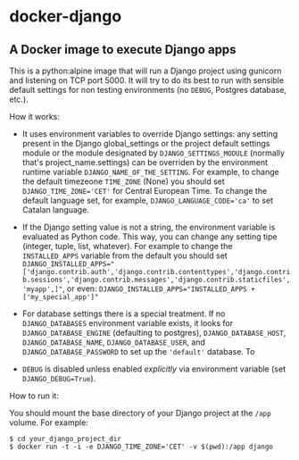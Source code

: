 # docker-django

## A Docker image to execute Django apps

This is a python:alpine image that will run a Django project using
gunicorn and listening on TCP port 5000. It will try to do its best to
run with sensible default settings for non testing environments (no `DEBUG`,
Postgres database, etc.).

How it works:

* It uses environment variables to override Django settings: any setting
  present in the Django global_settings or the project default
  settings module or the module designated by `DJANGO_SETTINGS_MODULE`
  (normally that's project_name.settings) can be overriden by the
  environment runtime variable `DJANGO_NAME_OF_THE_SETTING`. For example, to
  change the default timezeone `TIME_ZONE` (None) you should set
  `DJANGO_TIME_ZONE='CET'` for Central European Time.
  To change the
  default language set, for example, `DJANGO_LANGUAGE_CODE='ca'` to set
  Catalan language.

* If the Django setting value is not a string, the environment
   variable is evaluated as Python code. This way, you can change any
   setting tipe (integer, tuple, list, whatever).
   For example to
   change the `INSTALLED_APPS` variable from the default you should
   set  
   `DJANGO_INSTALLED_APPS="['django.contrib.auth','django.contrib.contenttypes','django.contrib.sessions','django.contrib.messages','django.contrib.staticfiles','myapp',]"`,
   or even: `DJANGO_INSTALLED_APPS="INSTALLED_APPS +
   ['my_special_app']"`

* For database settings there is a special treatment. If no
  `DJANGO_DATABASES` environment variable exists, it looks for
  `DJANGO_DATABASE_ENGINE` (defaulting to postgres), `DJANGO_DATABASE_HOST`,
  `DJANGO_DATABASE_NAME`, `DJANGO_DATABASE_USER`, and `DJANGO_DATABASE_PASSWORD`
  to set up the `'default'` database.
  To 

* `DEBUG` is disabled unless enabled *explicitly* via environment variable (set `DJANGO_DEBUG=True`).


How to run it:

You should mount the base directory of your Django project at the `/app` volume.
For example:

    $ cd your_django_project_dir
    $ docker run -t -i -e DJANGO_TIME_ZONE='CET' -v $(pwd):/app django
